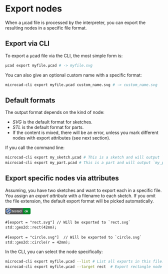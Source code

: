# Export nodes

When a µcad file is processed by the interpreter, you can export the resulting nodes in a specific file format.

## Export via CLI

To export a µcad file via the CLI, the most simple form is:

```sh
µcad export myfile.µcad # -> myfile.svg
```

You can also give an optional custom name with a specific format:

```sh
microcad-cli export myfile.µcad custom_name.svg # -> custom_name.svg
```

## Default formats

The output format depends on the kind of node:

* *SVG* is the default format for sketches.
* *STL* is the default format for parts.
* If the content is mixed, there will be an error, unless you mark different nodes with export attributes (see next section).

If you call the command line:

```sh
microcad-cli export my_sketch.µcad # This is a sketch and will output `my_sketch.svg`
microcad-cli export my_part.µcad # This is a part and will output `my_part.stl`
```

## Export specific nodes via attributes

Assuming, you have two sketches and want to export each in a specific file.
You assign an *export attribute* with a filename to each sketch.
If you omit the file extension, the default export format will be picked automatically.

[![test](.test/export_attributes.png)](.test/export_attributes.log)

```µcad,export_attributes
#[export = "rect.svg"] // Will be exported to `rect.svg`
std::geo2d::rect(42mm);

#[export = "circle.svg"]  // Will be exported to `circle.svg`
std::geo2d::circle(r = 42mm);
```

In the CLI, you can select the node specifically:

```sh
microcad-cli export myfile.µcad --list # List all exports in this file: `rect, circle.svg`.
microcad-cli export myfile.µcad --target rect  # Export rectangle node to `rect.svg`
```
